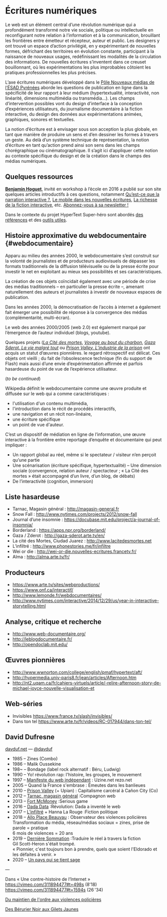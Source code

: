 

# Écritures numériques

Le web est un élément central d’une révolution numérique qui a profondément transformé notre vie sociale, politique ou intellectuelle en reconfigurant notre relation à l’information et à la communication, brouillant les frontières entre émetteur et récepteur, auteur et public. Les designers y ont trouvé un espace d’action privilégié, en y expérimentant de nouvelles formes, défrichant des territoires en évolution constante, participant à la naissance de nouveaux usages, redéfinissant les modalités de la circulation des informations.  De nouvelles écritures s’inventent dans ce creuset bouillonnant, où les expérimentations les plus improbables côtoient les pratiques professionnelles les plus précises.

L’axe écritures numériques développé dans le [Pôle Nouveaux médias de l’ÉSAD Pyrénées](https://nm.esad-pyrenees.fr/programme) aborde les questions de publication en ligne dans la spécificité de leur rapport à leur médium (hypertextualité, interactivité, non linéarité, dimensions multimédia ou transmédia…). Les champs d’intervention possibles vont du design d’interface à la conception d’expériences utilisateurs, du journalisme documentaire à la fiction interactive, du design des données aux expérimentations animées, graphiques, sonores et textuelles.

La notion d’écriture est à envisager sous son acception la plus globale, en tant que manière de produire un sens et d’en dessiner les formes à travers un geste. Au delà d’un système technique de représentation, la notion d’écriture en tant qu’action prend ainsi son sens dans les champs chorégraphique ou cinématographique. Il s’agit ici d’appliquer cette notion au contexte spécifique du design et de la création dans le champs des médias numériques. 

## Quelques ressources

[**Benjamin Hoguet**](http://www.benhoguet.com/), invité en workshop à l’école en 2016 a publié sur son site quelques articles introductifs à ces questions, notamment [Qu’est-ce que la narration interactive ?](http://www.benhoguet.com/quest-ce-que-la-narration-interactive/), [Le mobile dans les nouvelles écritures](http://www.benhoguet.com/le-mobile-dans-les-nouvelles-ecritures/), [La richesse de la fiction interactive](http://www.benhoguet.com/lincroyable-richesse-de-la-fiction-interactive/), etc. [Abonnez-vous à sa newsletter !](https://mailchi.mp/d1b8bd7a7295/nouvellesnarrations)

Dans le contexte du projet HyperText Super-héro sont abordés [des références](http://localhost/web/pages/projets/htsh/#references) et des [outils utiles](http://localhost/web/pages/projets/htsh/#outils).


## Histoire approximative du webdocumentaire {#webdocumentaire}

Apparu au milieu des années 2000, le webdocumentaire s’est construit sur la volonté de journalistes et de producteurs audiovisuels de dépasser les formats traditionnels de la diffusion télévisuelle ou de la presse écrite pour investir le net en exploitant au mieux ses possibilités et ses caractéristiques.

La création de ces objets coïncidait également avec une période de crise des médias traditionnels – en particulier la presse écrite –, amenant naturellement des auteurs et journalistes à investir de nouveaux espaces de publication.

Dans les années 2000, la démocratisation de l’accès à internet a également fait émerger une possibilité de réponse à la convergence des médias (complémentarité, multi-écran).  

Le web des années 2000/2005 (web 2.0) est également marqué par l’émergence de l’auteur individuel (blogs, youtube).

Quelques projets (*[La Cité des mortes](http://www.lacitedesmortes.net)*, *[Voyage au bout du charbon](https://www.lemonde.fr/asie-pacifique/visuel/2008/11/17/voyage-au-bout-du-charbon_1118477_3216.html)*, *[Gaza Sderot. La vie malgré tout](http://gaza-sderot.arte.tv/)* ou *[Prison Valley. L’industrie de la prison](http://prisonvalley.arte.tv/)* ont acquis un statut d’œuvres pionnières.  le regard rétrospectif est délicat. Ces objets ont vieilli ; du fait de l’obsolescence technique (fin du support de Flash) mais aussi d’une envie d’expérimentation affirmée et parfois hasardeuse du point de vue de l’expérience utilisateur.

(*to be continued*)

Wikipedia définit le webdocumentaire comme une œuvre produite et diffusée sur le web qui a comme caractéristiques :
- l'utilisation d'un contenu multimédia,
- l'introduction dans le récit de procédés interactifs,
- une navigation et un récit non-linéaire,
- une écriture spécifique
- un point de vue d'auteur.

C’est un dispositif de médiation en ligne de l’information, une œuvre interactive à la frontière entre reportage d’enquête et documentaire qui peut impliquer :

- Un rapport global au réel, même si le spectateur / visiteur n’en perçoit qu’une partie
- Une scénarisation (écriture spécifique, hypertextualité)
– Une dimension sociale (convergence, relation auteur / spectacteur ; « La Cité des mortes » était accompagné d’un livre, d’un blog, de débats)
- De l’interactivité (cognition, immersion)


## Liste hasardeuse
- Tarnac, Magasin général : http://magasin-general.fr
- Snow Fall : http://www.nytimes.com/projects/2012/snow-fall
- Journal d’une insomnie : https://docubase.mit.edu/project/a-journal-of-insomnia/
- Borderland : https://apps.npr.org/borderland/
- Gaza / Zderot : http://gaza-sderot.arte.tv/en/
- La cité des Mortes, Ciudad Juarez : http://www.lacitedesmortes.net
- L’infiltré : http://www.phonestories.me/fr/infiltre
- Wei or die : http://wei-or-die.nouvelles-ecritures.francetv.fr/
- Alma : http://alma.arte.tv/fr/

## Producteurs

- https://www.arte.tv/sites/webproductions/
- https://www.onf.ca/interactif/
- http://www.lemonde.fr/webdocumentaires/
- http://www.nytimes.com/interactive/2014/12/29/us/year-in-interactive-storytelling.html


## Analyse, critique et recherche
- http://www.web-documentaire.org/
- http://leblogdocumentaire.fr/
- http://opendoclab.mit.edu/


## Œuvres pionnières
- http://www.wwnorton.com/college/english/pmaf/hypertext/aft/
- http://hypermedia.univ-paris8.fr/jean/articles/Afternoon.htm
- http://nt2.uqam.ca/fr/cahiers-virtuels/article/-relire-afternoon-story-de-michael-joyce-nouvelle-visualisation-et


## Web-séries 
- Invisibles https://www.france.tv/slash/invisibles/
- Dans ton tel https://www.arte.tv/fr/videos/RC-017944/dans-ton-tel/

## David Dufresne

[davduf.net](http://www.davduf.net) — [@davduf](https://twitter.com/davduf)

- 1985 – Zines (Combo)
- 1986 – Malik Oussekine 
- 198~ – Bondage (label rock alternatif : Béru, Ludwig)
- 1990 – Yo! révolution rap: l'histoire, les groupes, le mouvement
- 1997 – [Manifeste du web indépendant](http://www.uzine.net/article60.html) : Uzine.net rezo.net
- 2005 – Quand la France s'embrase : Émeutes dans les banlieues 
- 2010 – [Prison Valley](http://www.davduf.net/-prison-valley-) (+ Upian) : Capitalisme carcéral à Cañon City (Co)
- 2012 – [Tarnac, magasin général](http://magasin-general.fr) :Compagnon web
- 2013 – [Fort McMoney](http://www.davduf.net/-fort-mcmoney-) :Serious game
- 2016 – [Dada Data](http://www.dada-data.net/fr/) :Révolution: Dada a inventé le web
- 2017 – [L’infiltré](http://www.phonestories.me/fr/infiltre) + Hanna La Rouge :Fiction politique
- 2018 – [Allo Place Beauvau](http://www.davduf.net/-allo_place_beauvau-) : Observateur des violences policières    
Transformation du média, réseau/médias sociaux = zines, prise de parole = pratique    
6 mois de violences = 20 ans 
- 2019 – [Dernière Sommation](http://www.davduf.net/-derniere-sommation-) :Traduire le réel à travers la fiction    
Gil Scott-Heron s'était trompé.    
« Pionnier, c'est toujours bon à prendre, quels que soient l'Eldorado et les défaites à venir. »
- 2020 – [Un pays qui se tient sage](http://www.davduf.net/-un-pays-qui-se-tient-sage-87-)

—

Dans « Une contre-histoire de l’Internet »    
https://vimeo.com/311894477#t=498s (8'18)    
https://vimeo.com/311894477#t=1594s (26 '34)

[Du maintien de l'ordre aux violences policières](https://www.youtube.com/watch?v=j8Xn_K-bQpE&feature=emb_rel_end)

[Des Bérurier Noir aux Gilets Jaunes](https://www.youtube.com/watch?v=S2aUp2_e7xM&feature=emb_rel_end)